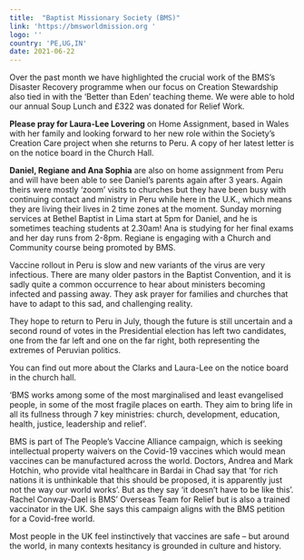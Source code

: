 ```yaml
---
title:  "Baptist Missionary Society (BMS)"
link: 'https://bmsworldmission.org '
logo: ''
country: 'PE,UG,IN'
date: 2021-06-22
---
```

Over the past month we have highlighted the crucial work of the BMS’s Disaster Recovery programme when our focus on Creation Stewardship also tied in with the ‘Better than Eden’ teaching theme.  We were able to hold our annual Soup Lunch and £322 was donated for Relief Work.

**Please pray for Laura-Lee Lovering** on Home Assignment, based in Wales with her family and looking forward to her new role within the Society’s Creation Care project when she returns to Peru.  A copy of her latest letter is on the notice board in the Church Hall.

**Daniel, Regiane and Ana Sophia** are also on home assignment from Peru and will have been able to see Daniel’s parents again after 3 years.  Again theirs were mostly ‘zoom’ visits to churches but they have been busy with continuing contact and ministry in Peru while here in the U.K., which means they are living their lives in 2 time zones at the moment.   Sunday morning services at Bethel Baptist in Lima start at 5pm for Daniel, and he is sometimes teaching students at 2.30am!  Ana is studying for her final exams and her day runs from 2-8pm.  Regiane is engaging with a Church and Community course being promoted by BMS.

Vaccine rollout in Peru is slow and new variants of the virus are very infectious.  There are many older pastors in the Baptist Convention, and it is sadly quite a common occurrence to hear about ministers becoming infected and passing away.  They ask prayer for families and churches that have to adapt to this sad, and challenging reality.

They hope to return to Peru in July, though the future is still uncertain and a second round of votes in the Presidential election has left two candidates, one from the far left and one on the far right, both representing the extremes of Peruvian politics.

You can find out more about the Clarks and Laura-Lee on the notice board in the church hall.

‘BMS works among some of the most marginalised and least evangelised people, in some of the most fragile places on earth.  They aim to bring life in all its fullness through 7 key ministries: church, development, education, health, justice, leadership and relief’.

BMS is part of The People’s Vaccine Alliance campaign, which is seeking intellectual property waivers on the Covid-19 vaccines which would mean vaccines can be manufactured across the world. Doctors, Andrea and Mark Hotchin, who provide vital healthcare in Bardai in Chad say that ‘for rich nations it is unthinkable that this should be proposed, it is apparently just not the way our world works’.  But as they say ‘it doesn’t have to be like this’.  Rachel Conway-Dael is BMS’ Overseas Team for Relief but is also a trained vaccinator in the UK.   She says this campaign aligns with the BMS petition for a Covid-free world.

Most people in the UK feel instinctively that vaccines are safe – but around the world,  in many contexts hesitancy is grounded in culture and history. 